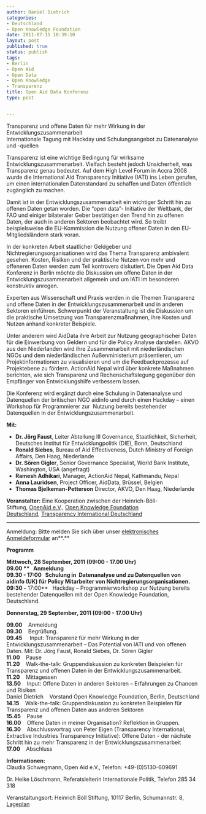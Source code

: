 ```yaml
---
author: Daniel Dietrich
categories:
- Deutschland
- Open Knowledge Foundation
date: 2011-07-15 10:39:10
layout: post
published: true
status: publish
tags:
- Berlin
- Open Aid
- Open Data
- Open Knowledge
- Transparenz
title: Open Aid Data Konferenz
type: post


---
```


Transparenz und offene Daten für mehr Wirkung in der Entwicklungszusammenarbeit  
Internationale Tagung mit Hackday und Schulungsangebot zu Datenanalyse und -quellen

Transparenz ist eine wichtige Bedingung für wirksame Entwicklungszusammenarbeit. Vielfach besteht jedoch Unsicherheit, was Transparenz genau bedeutet. Auf dem High Level Forum in Accra 2008 wurde die International Aid Transparency Initiative (IATI) ins Leben gerufen, um einen internationalen Datenstandard zu schaffen und Daten öffentlich zugänglich zu machen.

Damit ist in der Entwicklungszusammenarbeit ein wichtiger Schritt hin zu offenen Daten getan worden. Die “open data”- Initiative der Weltbank, der FAO und einiger bilateraler Geber bestätigen den Trend hin zu offenen Daten, der auch in anderen Sektoren beobachtet wird. So treibt beispielsweise die EU-Kommission die Nutzung offener Daten in den EU-Mitgliedsländern stark voran.

In der konkreten Arbeit staatlicher Geldgeber und Nichtregierungsorganisationen wird das Thema Transparenz ambivalent gesehen. Kosten, Risiken und der praktische Nutzen von mehr und offeneren Daten werden zum Teil kontrovers diskutiert. Die Open Aid Data Konferenz in Berlin möchte die Diskussion um offene Daten in der Entwicklungszusammenarbeit allgemein und um IATI im besonderen konstruktiv anregen.

Experten aus Wissenschaft und Praxis werden in die Themen Transparenz und offene Daten in der Entwicklungszusammenarbeit und in anderen Sektoren einführen. Schwerpunkt der Veranstaltung ist die Diskussion um die praktische Umsetzung von Transparenzmaßnahmen, ihre Kosten und Nutzen anhand konkreter Beispiele.

Unter anderem wird AidData ihre Arbeit zur Nutzung geographischer Daten für die Einwerbung von Geldern und für die Policy Analyse darstellen. AKVO aus den Niederlanden wird ihre Zusammenarbeit mit niederländischen NGOs und dem niederländischen Außenministerium präsentieren, um Projektinformationen zu visualisieren und um die Feedbackprozesse auf Projektebene zu fördern. ActionAid Nepal wird über konkrete Maßnahmen berichten, wie sich Transparenz und Rechenschaftslegung gegenüber den Empfänger von Entwicklungshilfe verbessern lassen.

Die Konferenz wird ergänzt durch eine Schulung in Datenanalyse und Datenquellen der britischen NGO aidinfo und durch einen Hackday – einen Workshop für Programmierer zur  Nutzung bereits bestehender Datenquellen in der Entwicklungszusammenarbeit.

**Mit:**

* **Dr. Jörg Faust**, Leiter Abteilung III Governance, Staatlichkeit, Sicherheit, Deutsches Institut für Entwicklungpolitik (DIE), Bonn, Deutschland  
* **Ronald Siebes**, Bureau of Aid Effectiveness, Dutch Ministry of Foreign Affairs, Den Haag, Niederlande  
* **Dr. Sören Gigler**, Senior Governance Specialist, World Bank Institute, Washington, USA (angefragt)  
* **Ramesh Adhikari**, Manager, ActionAid Nepal, Kathmandu, Nepal  
* **Anna Lauridsen**, Project Officer, AidData, Brüssel, Belgien  
* **Thomas Bjelkeman-Petterson** Director, AKVO, Den Haag, Niederlande

**Veranstalter:** Eine Kooperation zwischen der Heinrich-Böll-Stiftung, [OpenAid e.V](http://www.openaid.de/)., [Open Knowledge Foundation Deutschland](http://okfn.de/), [Transparency International Deutschland](http://transparency.de/)  
****

Anmeldung: Bitte melden Sie sich über unser [elektronisches Anmeldeformular](http://www.boell.de/calendar/VA-genform-de.aspx?evtid=10058&returnurl=/index.html) an**.**

**Programm**

**Mittwoch, 28 September, 2011 (09:00 - 17.00 Uhr)**  
**09.00 **   Anmeldung  
**09.30 - 17:00**   Schulung in  Datenanalyse und zu Datenquellen von aidinfo (UK) für Policy Mitarbeiter von Nichtregierungsorganisationen.  
**09:30** -** 17:00**   Hackday – Programmierworkshop zur Nutzung bereits bestehender Datenquellen mit der Open Knowledge Foundation, Deutschland.

**Donnerstag, 29 September, 2011 (09:00 - 17.00 Uhr)**

**09.00**    Anmeldung  
**09.30**    Begrüßung.  
**09.45**     Input: Transparenz für mehr Wirkung in der Entwicklungszusammenarbeit – Das Potential von IATI und von offenen Daten. Mit: Dr. Jörg Faust, Ronald Siebes, Dr. Sören Gigler  
**11.00**    Pause  
**11.20**    Walk-the-talk: Gruppendiskussion zu konkreten Beispielen für Transparenz und offenen Daten in der Entwicklungszusammenarbeit.  
**11.20**    Mittagessen  
**13.50**    Input: Offene Daten in anderen Sektoren – Erfahrungen zu Chancen und Risiken  
Daniel Dietrich    Vorstand Open Knowledge Foundation, Berlin, Deutschland  
**14.15**    Walk-the-talk: Gruppendiskussion zu konkreten Beispielen für Transparenz und offenen Daten aus anderen Sektoren  
**15.45**    Pause  
**16.00**    Offene Daten in meiner Organisation? Reflektion in Gruppen.  
**16.30**    Abschlussvortrag von Peter Eigen (Transparency International, Extractive Industries Transparency Initiative): Offene Daten - der nächste Schritt hin zu mehr Transparenz in der Entwicklungszusammenarbeit  
**17.00**    Abschluss

**Informationen:**  
Claudia Schwegmann, Open Aid e.V., Telefon: +49-(0)5130-609691

Dr. Heike Löschmann, Referatsleiterin Internationale Politik, Telefon 285 34 318

Veranstaltungsort: Heinrich Böll Stiftung, 10117 Berlin, Schumannstr. 8, [Lageplan](http://www.openstreetmap.de/karte.html?zoom=17&lat=52.52234&lon=13.38422&layers=B0&mlat=52.5238&mlon=13.3828)